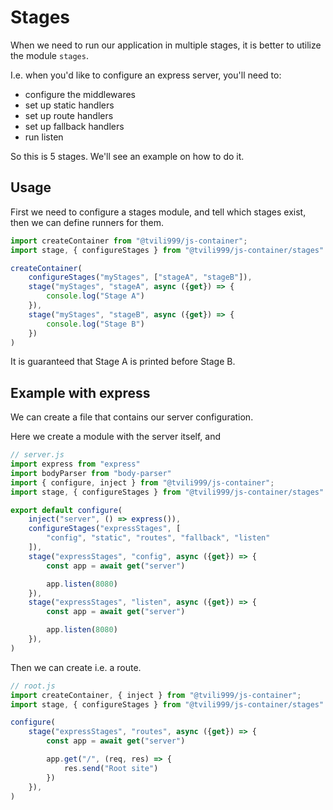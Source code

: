 # Stages

When we need to run our application in multiple stages, it is better to utilize the module `stages`.

I.e. when you'd like to configure an express server, you'll need to:
 - configure the middlewares
 - set up static handlers
 - set up route handlers
 - set up fallback handlers
 - run listen

So this is 5 stages. We'll see an example on how to do it.

## Usage

First we need to configure a stages module, and tell which stages exist, then we can define runners for them.

```ts
import createContainer from "@tvili999/js-container";
import stage, { configureStages } from "@tvili999/js-container/stages"

createContainer(
    configureStages("myStages", ["stageA", "stageB"]),
    stage("myStages", "stageA", async ({get}) => {
        console.log("Stage A")
    }),
    stage("myStages", "stageB", async ({get}) => {
        console.log("Stage B")
    })
)
```

It is guaranteed that Stage A is printed before Stage B.

## Example with express

We can create a file that contains our server configuration.

Here we create a module with the server itself, and

```ts
// server.js
import express from "express"
import bodyParser from "body-parser"
import { configure, inject } from "@tvili999/js-container";
import stage, { configureStages } from "@tvili999/js-container/stages"

export default configure(
    inject("server", () => express()),
    configureStages("expressStages", [
        "config", "static", "routes", "fallback", "listen"
    ]),
    stage("expressStages", "config", async ({get}) => {
        const app = await get("server")

        app.listen(8080)
    }),
    stage("expressStages", "listen", async ({get}) => {
        const app = await get("server")

        app.listen(8080)
    }),
)
```

Then we can create i.e. a route.

```ts
// root.js
import createContainer, { inject } from "@tvili999/js-container";
import stage, { configureStages } from "@tvili999/js-container/stages"

configure(
    stage("expressStages", "routes", async ({get}) => {
        const app = await get("server")

        app.get("/", (req, res) => {
            res.send("Root site")
        })
    }),
)
```